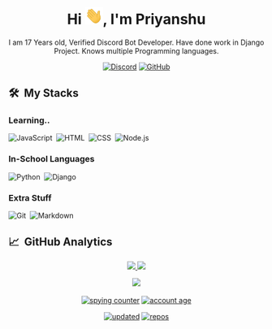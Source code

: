 <div align="center">
<h1 align="center">Hi <img width="35" src="/waving.gif">, I'm Priyanshu</h1>
<h4 align="center"></h4>
<p align="center">
  
  I am 17 Years old, Verified Discord Bot Developer. Have done work in Django Project. Knows multiple Programming languages.
  
  <a href="https://discord.gg/2SEEZ86pyj"><img alt="Discord" title="Discord" src="https://img.shields.io/badge/-Discord-blue?style=for-the-badge&logo=discord&logoColor=white"/></a>
  <a href="https://github.com/Elitex07"><img alt="GitHub" title="GitHub" src="https://img.shields.io/badge/-github-white?style=for-the-badge&logo=github&logoColor=black"/></a>
</p>
</div>

## 🛠 &nbsp;My Stacks

<p align="center">
  <h3> Learning.. </h3>
  
  ![JavaScript](https://img.shields.io/badge/-JavaScript-05122A?style=flat&logo=javascript)&nbsp;
  ![HTML](https://img.shields.io/badge/-HTML-05122A?style=flat&logo=HTML5)&nbsp;
  ![CSS](https://img.shields.io/badge/-CSS-05122A?style=flat&logo=CSS3&logoColor=1572B6)&nbsp;
  ![Node.js](https://img.shields.io/badge/-Node.js-05122A?style=flat&logo=node.js)&nbsp;
  
</p><p align="center">

  <h3> In-School Languages </h3>

  ![Python](https://img.shields.io/badge/-Python-05122A?style=flat&logo=python)&nbsp;
  ![Django](https://img.shields.io/badge/-Django-05122A?style=flat&logo=django&logoColor=092E20)&nbsp;
  
</p><p align="center">

  <h3> Extra Stuff </h3>

  ![Git](https://img.shields.io/badge/-Git-05122A?style=flat&logo=git)&nbsp;
  ![Markdown](https://img.shields.io/badge/-Markdown-05122A?style=flat&logo=markdown)
</p>

## 📈 &nbsp;GitHub Analytics
<p align="center">
<a href="https://github.com/Elitex07">
  <img width="49.5%" src="https://github-readme-stats.vercel.app/api?username=Elitex07&theme=dark&show_icons=true&hide_border=true&count_private=true&custom_title=Elitex07 GitHub Stats"/>
  <img width="49.5%" src="https://github-readme-streak-stats.herokuapp.com/?user=Elitex07&theme=dark&show_icons=true&hide_border=true&count_private=true" />
</a>
</p>
<p align="center">
<a href="https://github.com/Elitex07">
  <img height="180em" src="https://github-readme-stats.vercel.app/api/top-langs/?username=Elitex07&langs_count=6&theme=dark&layout=compact&hide_border=true&count_private=true&show_icons=true&hide_title=true "/>
</a>
</p>


 <p align="center">
  <a href="github.com/Elitex07" target="blank"><img align="center" 
     src="https://badges.pufler.dev/visits/Elitex07/Elitex07?style=for-the-badge&color=e74c3c&logo=github&label=Spying+Counter"
     alt="spying counter" /></a>
  <a href="github.com/Elitex07" target="blank"><img align="center" 
     src="https://badges.pufler.dev/years/Elitex07/?style=for-the-badge&color=27a4fb&logo=github&label=Account+Age"
     alt="account age" /></a>
  </p>
  <p align="center">
  <a href="github.com/Elitex07" target="blank"><img align="center" 
     src="https://badges.pufler.dev/updated/Elitex07/Elitex07?style=for-the-badge&color=ff00b4&logo=github&label=Profile+Updated"
     alt="updated" /></a>
  <a href="github.com/Elitex07" target="blank"><img align="center" 
     src="https://badges.pufler.dev/repos/Elitex07/?style=for-the-badge&color=251ee7&logo=github&label=Public+Repos"
     alt="repos" /></a>
 </p>
<!--
**Elitex07/Elitex07** is a ✨ _special_ ✨ repository because its `README.md` (this file) appears on your GitHub profile.

Here are some ideas to get you started:

- 🔭 I’m currently working on ...
- 🌱 I’m currently learning ...
- 👯 I’m looking to collaborate on ...
- 🤔 I’m looking for help with ...
- 💬 Ask me about ...
- 📫 How to reach me: ...
- 😄 Pronouns: ...
- ⚡ Fun fact: ...
-->
